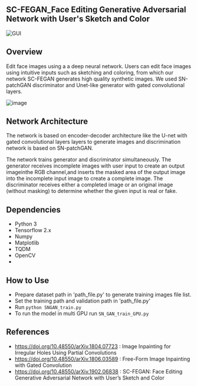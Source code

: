 ## SC-FEGAN_Face Editing Generative Adversarial Network with User's Sketch and Color
![GUI](https://user-images.githubusercontent.com/112108580/194565225-8a8ed270-0baa-468d-8d72-d3bc48404f8a.gif)

## Overview
Edit face images using a a deep neural network. Users can edit face images using intuitive inputs such as sketching and coloring, from which our network SC-FEGAN generates high quality synthetic images. We used SN-patchGAN discriminator and Unet-like generator with gated convolutional layers.

![image](https://user-images.githubusercontent.com/112108580/206371878-32cca246-69ad-4a1e-a00d-979975a69821.png)


## Network Architecture 

The network is based on encoder-decoder architecture like the U-net with gated convolutional layers layers to generate images and discrimination network 
is based on SN-patchGAN.

The network trains generator and discriminator simultaneously. The generator receives incomplete images with user input to create an output imageinthe RGB channel,and inserts the masked area of the output image into the incomplete input image to create a complete image. The discriminator receives either a completed image or an original image (without masking) to determine whether the given input is real or fake.



## Dependencies
* Python 3
* Tensorflow 2.x
* Numpy
* Matplotlib
* TQDM
* OpenCV
* 
## How to Use
* Prepare dataset path in 'path_file.py' to generate training images file list.
* Set the training path and validation path in 'path_file.py'
* Run `python SNGAN_train.py`
* To run the model in multi GPU run `SN_GAN_train_GPU.py`

## References 
* https://doi.org/10.48550/arXiv.1804.07723 : Image Inpainting for Irregular Holes Using Partial Convolutions
* https://doi.org/10.48550/arXiv.1806.03589 : Free-Form Image Inpainting with Gated Convolution                                                  
* https://doi.org/10.48550/arXiv.1902.06838 : SC-FEGAN: Face Editing Generative Adversarial Network with User’s Sketch and Color

